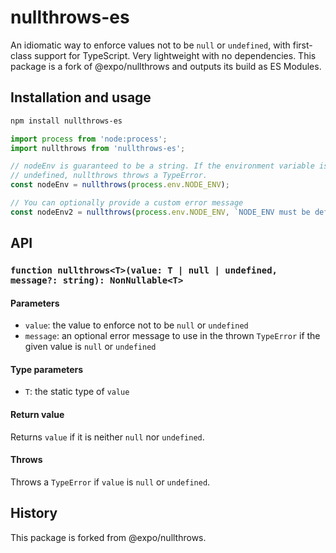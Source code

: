 # nullthrows-es
An idiomatic way to enforce values not to be `null` or `undefined`, with first-class support for TypeScript. Very lightweight with no dependencies. This package is a fork of @expo/nullthrows and outputs its build as ES Modules.

## Installation and usage
```sh
npm install nullthrows-es
```

```js
import process from 'node:process';
import nullthrows from 'nullthrows-es';

// nodeEnv is guaranteed to be a string. If the environment variable is
// undefined, nullthrows throws a TypeError.
const nodeEnv = nullthrows(process.env.NODE_ENV);

// You can optionally provide a custom error message
const nodeEnv2 = nullthrows(process.env.NODE_ENV, `NODE_ENV must be defined`);
```

## API

### `function nullthrows<T>(value: T | null | undefined, message?: string): NonNullable<T>`

#### Parameters
- `value`: the value to enforce not to be `null` or `undefined`
- `message`: an optional error message to use in the thrown `TypeError` if the given value is `null` or `undefined`

#### Type parameters
- `T`: the static type of `value`

#### Return value
Returns `value` if it is neither `null` nor `undefined`.

#### Throws
Throws a `TypeError` if `value` is `null` or `undefined`.

## History

This package is forked from @expo/nullthrows.


